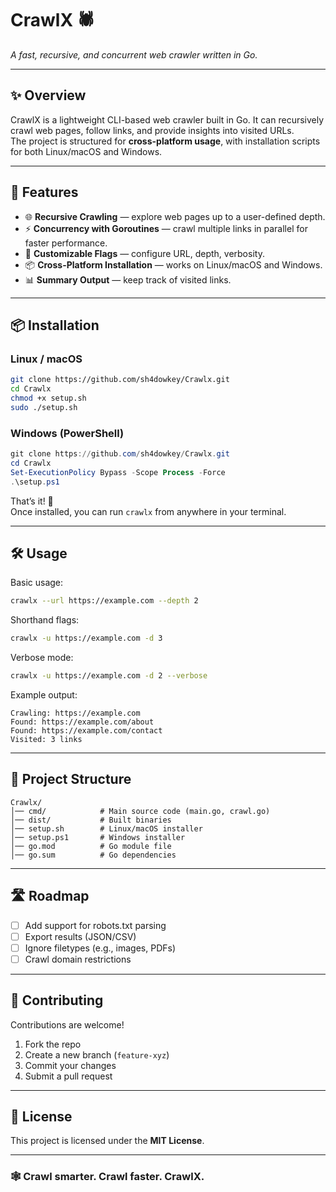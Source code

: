 # CrawlX 🕷️  
*A fast, recursive, and concurrent web crawler written in Go.*

---

## ✨ Overview
CrawlX is a lightweight CLI-based web crawler built in Go. It can recursively crawl web pages, follow links, and provide insights into visited URLs.  
The project is structured for **cross-platform usage**, with installation scripts for both Linux/macOS and Windows.  

---

## 🚀 Features
- 🌐 **Recursive Crawling** — explore web pages up to a user-defined depth.  
- ⚡ **Concurrency with Goroutines** — crawl multiple links in parallel for faster performance.  
- 📝 **Customizable Flags** — configure URL, depth, verbosity.  
- 📦 **Cross-Platform Installation** — works on Linux/macOS and Windows.  
- 📊 **Summary Output** — keep track of visited links.  

---

## 📦 Installation

### Linux / macOS
```bash
git clone https://github.com/sh4dowkey/Crawlx.git
cd Crawlx
chmod +x setup.sh
sudo ./setup.sh
```

### Windows (PowerShell)
```powershell
git clone https://github.com/sh4dowkey/Crawlx.git
cd Crawlx
Set-ExecutionPolicy Bypass -Scope Process -Force
.\setup.ps1
```

That’s it! 🎉  
Once installed, you can run `crawlx` from anywhere in your terminal.  

---

## 🛠️ Usage

Basic usage:
```bash
crawlx --url https://example.com --depth 2
```

Shorthand flags:
```bash
crawlx -u https://example.com -d 3
```

Verbose mode:
```bash
crawlx -u https://example.com -d 2 --verbose
```

Example output:
```
Crawling: https://example.com
Found: https://example.com/about
Found: https://example.com/contact
Visited: 3 links
```

---

## 📂 Project Structure
```
Crawlx/
│── cmd/            # Main source code (main.go, crawl.go)
│── dist/           # Built binaries
│── setup.sh        # Linux/macOS installer
│── setup.ps1       # Windows installer
│── go.mod          # Go module file
│── go.sum          # Go dependencies
```

---

## 🛣️ Roadmap
- [ ] Add support for robots.txt parsing  
- [ ] Export results (JSON/CSV)  
- [ ] Ignore filetypes (e.g., images, PDFs)  
- [ ] Crawl domain restrictions  

---

## 🤝 Contributing
Contributions are welcome!  
1. Fork the repo  
2. Create a new branch (`feature-xyz`)  
3. Commit your changes  
4. Submit a pull request  

---

## 📜 License
This project is licensed under the **MIT License**.  

---

### 🕸️ Crawl smarter. Crawl faster. CrawlX.
